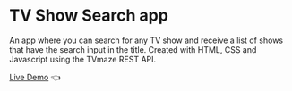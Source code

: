 # TV Show Search app

An app where you can search for any TV show and receive a list of shows that have the search input in the title. Created with HTML, CSS and Javascript using the TVmaze REST API.

[Live Demo](https://shivsgkashyap.github.io/tv-show-app/) :point_left:
